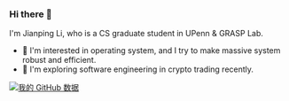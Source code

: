 ### Hi there 👋

I'm Jianping Li, who is a CS graduate student in UPenn & GRASP Lab.

<!-- Checkout my [résumé](https://github.com/jpli02/jpli02/blob/main/resume.pdf) (Last updated at 2022/11/09). -->

- 🔭 I'm interested in operating system, and I try to make massive system robust and efficient.
- 🌱 I'm exploring software engineering in crypto trading recently.

[![我的 GitHub 数据](https://github-readme-stats.vercel.app/api?username=jpli02)]()
